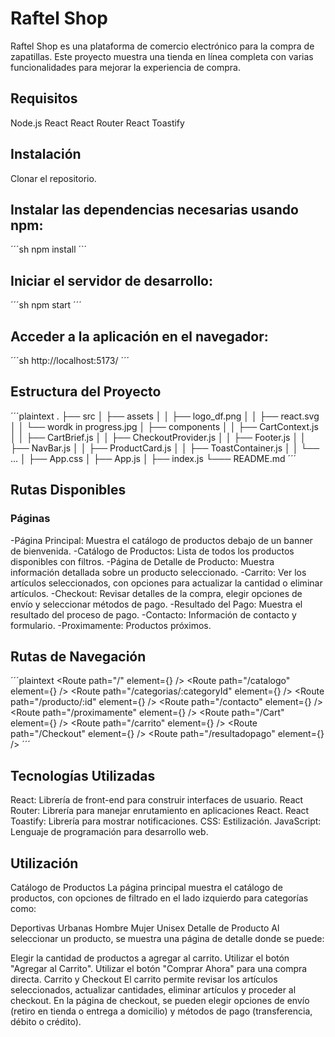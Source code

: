 # Raftel Shop

Raftel Shop es una plataforma de comercio electrónico para la compra de zapatillas. Este proyecto muestra una tienda en línea completa con varias funcionalidades para mejorar la experiencia de compra.

## Requisitos

Node.js
React
React Router
React Toastify

## Instalación

Clonar el repositorio.

## Instalar las dependencias necesarias usando npm:

´´´sh
npm install
´´´

## Iniciar el servidor de desarrollo:

´´´sh
npm start
´´´

## Acceder a la aplicación en el navegador:

´´´sh
http://localhost:5173/
´´´

## Estructura del Proyecto

´´´plaintext
.
├── src
│   ├── assets
│   │   ├── logo_df.png
│   │   ├── react.svg
│   │   └── wordk in progress.jpg
│   ├── components
│   │   ├── CartContext.js
│   │   ├── CartBrief.js
│   │   ├── CheckoutProvider.js
│   │   ├── Footer.js
│   │   ├── NavBar.js
│   │   ├── ProductCard.js
│   │   ├── ToastContainer.js
│   │   └── ...
│   ├── App.css
│   ├── App.js
│   ├── index.js
└─── README.md
´´´

## Rutas Disponibles

### Páginas

-Página Principal: Muestra el catálogo de productos debajo de un banner de bienvenida.
-Catálogo de Productos: Lista de todos los productos disponibles con filtros.
-Página de Detalle de Producto: Muestra información detallada sobre un producto seleccionado.
-Carrito: Ver los artículos seleccionados, con opciones para actualizar la cantidad o eliminar artículos.
-Checkout: Revisar detalles de la compra, elegir opciones de envío y seleccionar métodos de pago.
-Resultado del Pago: Muestra el resultado del proceso de pago.
-Contacto: Información de contacto y formulario.
-Proximamente: Productos próximos.

## Rutas de Navegación

´´´plaintext
<Route path="/" element={<ItemListContainer greeting={customGreeting} />} />
<Route path="/catalogo" element={<Catalogo sideBar={true} />} />
<Route path="/categorias/:categoryId" element={<Catalogo sideBar={true} />} />
<Route path="/producto/:id" element={<DetalleProducto />} />
<Route path="/contacto" element={<Contacto />} />
<Route path="/proximamente" element={<Proximamente />} />
<Route path="/Cart" element={<Cart />} />
<Route path="/carrito" element={<CartBrief />} />
<Route path="/Checkout" element={<Pago />} />
<Route path="/resultadopago" element={<ResultadoPago />} />
´´´

## Tecnologías Utilizadas

React: Librería de front-end para construir interfaces de usuario.
React Router: Librería para manejar enrutamiento en aplicaciones React.
React Toastify: Librería para mostrar notificaciones.
CSS: Estilización.
JavaScript: Lenguaje de programación para desarrollo web.

## Utilización

Catálogo de Productos
La página principal muestra el catálogo de productos, con opciones de filtrado en el lado izquierdo para categorías como:

Deportivas
Urbanas
Hombre
Mujer
Unisex
Detalle de Producto
Al seleccionar un producto, se muestra una página de detalle donde se puede:

Elegir la cantidad de productos a agregar al carrito.
Utilizar el botón "Agregar al Carrito".
Utilizar el botón "Comprar Ahora" para una compra directa.
Carrito y Checkout
El carrito permite revisar los artículos seleccionados, actualizar cantidades, eliminar artículos y proceder al checkout. En la página de checkout, se pueden elegir opciones de envío (retiro en tienda o entrega a domicilio) y métodos de pago (transferencia, débito o crédito).

